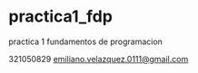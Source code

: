 # practica1_fdp
practica 1 fundamentos de programacion

321050829
emiliano.velazquez.0111@gmail.com
